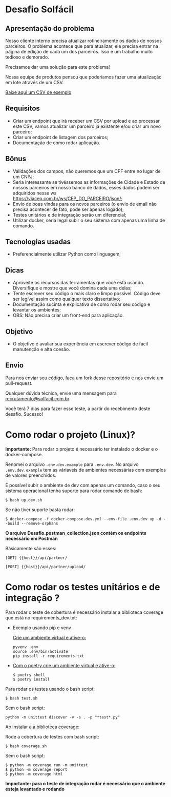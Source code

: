 # Desafio Solfácil

## Apresentação do problema

Nosso cliente interno precisa atualizar rotineiramente os dados de nossos parceiros. O problema acontece que para atualizar, ele precisa entrar na página de edição de cada um dos parceiros. Isso é um trabalho muito tedioso e demorado.

Precisamos dar uma solução para este problema!

Nossa equipe de produtos pensou que poderíamos fazer uma atualização em lote através de um CSV.

[Baixe aqui um CSV de exemplo](assets/exemplo.csv)

## Requisitos

- Criar um endpoint que irá receber um CSV por upload e ao processar este CSV, vamos atualizar um parceiro já existente e/ou criar um novo parceiro;
- Criar um endpoint de listagem dos parceiros;
- Documentação de como rodar aplicação.

## Bônus

- Validações dos campos, não queremos que um CPF entre no lugar de um CNPJ;
- Seria interessante se tivéssemos as informações de Cidade e Estado de nossos parceiros em nosso banco de dados, esses dados podem ser adquiridos nesse ws https://viacep.com.br/ws/CEP_DO_PARCEIRO/json/;
- Envio de boas vindas para os novos parceiros (o envio de email não precisa acontecer de fato, pode ser apenas logado);
- Testes unitários e de integração serão um diferencial;
- Utilizar docker, seria legal subir o seu sistema com apenas uma linha de comando.

## Tecnologias usadas

- Preferencialmente utilizar Python como linguagem;

## Dicas

- Aproveite os recursos das ferramentas que você está usando. Diversifique e mostre que você domina cada uma delas;
- Tente escrever seu código o mais claro e limpo possível. Código deve ser legível assim como qualquer texto dissertativo;
- Documentação sucinta e explicativa de como rodar seu código e levantar os ambientes;
- OBS: Não precisa criar um front-end para aplicação.

## Objetivo

- O objetivo é avaliar sua experiência em escrever código de fácil manutenção e alta coesão.

## Envio

Para nos enviar seu código, faça um fork desse repositório e nos envie um pull-request.

Qualquer dúvida técnica, envie uma mensagem para recrutamento@solfacil.com.br.

Você terá 7 dias para fazer esse teste, a partir do recebimento deste desafio. Sucesso!

# Como rodar o projeto (Linux)?

**Importante:** Para rodar o projeto é necessário ter instalado o docker e o docker-compose.

Renomei o arquivo `.env.dev.example` para `.env.dev`. No arquivo `.env.dev.example` tem as váriaveis de ambientes necessárias com exemplos de valores preenchidos.

É possível subir o ambiente de dev com apenas um comando, caso o seu sistema operacional tenha suporte para rodar comando de bash:

```
$ bash up.dev.sh
```

Se não tiver suporte basta rodar:

```
$ docker-compose -f docker-compose.dev.yml --env-file .env.dev up -d --build --remove-orphans
```

**O arquivo Desafio.postman_collection.json contém os endpoints necessário em Postman**

Básicamente são esses:

```
[GET] {{host}}/api/partner/
```

```
[POST] {{host}}/api/partner/upload/
```

# Como rodar os testes unitários e de integração ?

Para rodar o teste de cobertura é necessário instalar a biblioteca coverage que está no requirements_dev.txt:

- Exemplo usando pip e venv

  [Crie um ambiente virtual e ative-o:](https://docs.python.org/pt-br/3.5/tutorial/venv.html)

  ```
  pyvenv .env
  source .env/bin/activate
  pip install -r requirements.txt
  ```

- [Com o poetry crie um ambiente virtual e ative-o:](https://python-poetry.org/)

  ```
  $ poetry shell
  $ poetry install
  ```

Para rodar os testes usando o bash script:

```
$ bash test.sh
```

Sem o bash script:

```
python -m unittest discover -v -s . -p "*test*.py"
```

Ao instalar a a biblioteca coverage:

Rode a cobertura de testes com bash script:

```
$ bash coverage.sh
```

Sem o bash script:

```
$ python -m coverage run -m unittest
$ python -m coverage report
$ python -m coverage html
```

**Importante: para o teste de integração rodar é necessário que o ambiente esteja levantado e rodando**
